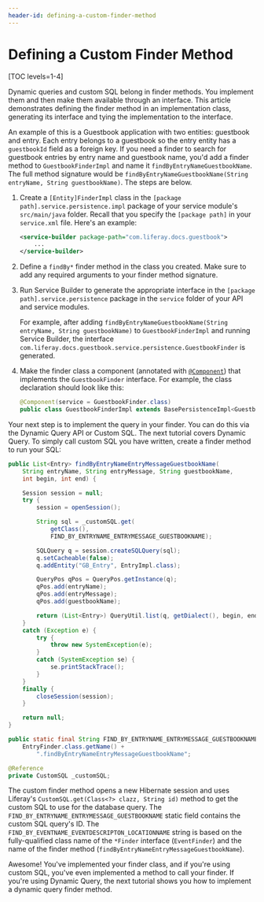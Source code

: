 ```yaml
---
header-id: defining-a-custom-finder-method
---
```


# Defining a Custom Finder Method

[TOC levels=1-4]

Dynamic queries and custom SQL belong in finder methods. You implement them and
then make them available through an interface. This article demonstrates
defining the finder method in an implementation class, generating its interface
and tying the implementation to the interface. 

An example of this is a Guestbook application with two entities: guestbook and
entry. Each entry belongs to a guestbook so the entry entity has
a `guestbookId` field as a foreign key. If you need a finder to search for
guestbook entries by entry name and guestbook name, you'd add a finder method
to `GuestbookFinderImpl` and name it `findByEntryNameGuestbookName`. The full
method signature would be `findByEntryNameGuestbookName(String entryName,
String guestbookName)`. The steps are below. 

1.  Create a `[Entity]FinderImpl` class in the `[package 
    path].service.persistence.impl` package of your service module's
    `src/main/java` folder. Recall that you specify the `[package path]` in your
    `service.xml` file. Here's an example:

    ```xml
    <service-builder package-path="com.liferay.docs.guestbook">
        ...
    </service-builder>
    ```

2.  Define a `findBy*` finder method in the class you created. Make sure to add 
    any required arguments to your finder method signature.

4.  Run Service Builder to generate the appropriate interface in the `[package 
    path].service.persistence` package in the `service` folder of your API and
    service modules.

    For example, after adding `findByEntryNameGuestbookName(String entryName,
    String guestbookName)` to `GuestbookFinderImpl` and running Service Builder,
    the interface
    `com.liferay.docs.guestbook.service.persistence.GuestbookFinder` is
    generated.

5.  Make the finder class a component (annotated with [`@Component`](https://docs.osgi.org/javadoc/osgi.cmpn/7.0.0/org/osgi/service/component/annotations/Component.html)) that implements the `GuestbookFinder` interface. For example, the class declaration should look like this:

    ```java
    @Component(service = GuestbookFinder.class)
    public class GuestbookFinderImpl extends BasePersistenceImpl<Guestbook> implements GuestbookFinder
    ```

Your next step is to implement the query in your finder. You can do this via the
Dynamic Query API or Custom SQL. The next tutorial covers Dynamic Query. To
simply call custom SQL you have written, create a finder method to run your SQL: 

```java
public List<Entry> findByEntryNameEntryMessageGuestbookName(
    String entryName, String entryMessage, String guestbookName,
    int begin, int end) {

    Session session = null;
    try {
        session = openSession();

        String sql = _customSQL.get(
            getClass(),
            FIND_BY_ENTRYNAME_ENTRYMESSAGE_GUESTBOOKNAME);

        SQLQuery q = session.createSQLQuery(sql);
        q.setCacheable(false);
        q.addEntity("GB_Entry", EntryImpl.class);

        QueryPos qPos = QueryPos.getInstance(q);
        qPos.add(entryName);
        qPos.add(entryMessage);
        qPos.add(guestbookName);

        return (List<Entry>) QueryUtil.list(q, getDialect(), begin, end);
    }
    catch (Exception e) {
        try {
            throw new SystemException(e);
        }
        catch (SystemException se) {
            se.printStackTrace();
        }
    }
    finally {
        closeSession(session);
    }

    return null;
}

public static final String FIND_BY_ENTRYNAME_ENTRYMESSAGE_GUESTBOOKNAME =
    EntryFinder.class.getName() +
        ".findByEntryNameEntryMessageGuestbookName";

@Reference
private CustomSQL _customSQL;
```

The custom finder method opens a new Hibernate session and uses Liferay's
`CustomSQL.get(Class<?> clazz, String id)` method to get the custom SQL to use
for the database query. The `FIND_BY_ENTRYNAME_ENTRYMESSAGE_GUESTBOOKNAME`
static field contains the custom SQL query's ID. The
`FIND_BY_EVENTNAME_EVENTDESCRIPTON_LOCATIONNAME` string is based on the
fully-qualified class name of the `*Finder` interface (`EventFinder`) and the
name of the finder method (`findByEntryNameEntryMessageGuestbookName`).

Awesome! You've implemented your finder class, and if you're using custom SQL,
you've even implemented a method to call your finder. If you're using Dynamic
Query, the next tutorial shows you how to implement a dynamic query finder
method. 

